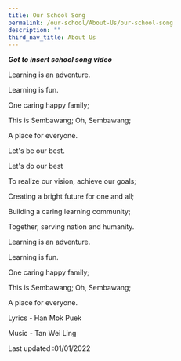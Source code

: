 ```yaml
---
title: Our School Song
permalink: /our-school/About-Us/our-school-song
description: ""
third_nav_title: About Us
---
```

***Got to insert school song video***

Learning is an adventure.

Learning is fun.

One caring happy family;

This is Sembawang; Oh, Sembawang;

A place for everyone.

 

 Let's be our best.

Let's do our best

To realize our vision, achieve our goals;

Creating a bright future for one and all;

Building a caring learning community;

Together, serving nation and humanity.

 

 Learning is an adventure.

Learning is fun.

One caring happy family;

This is Sembawang; Oh, Sembawang;

A place for everyone.


Lyrics -  Han Mok Puek

Music -  Tan Wei Ling



Last updated :01/01/2022